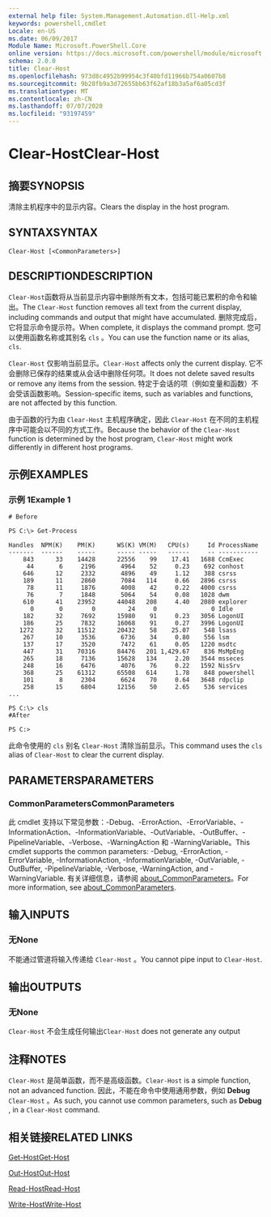 ```yaml
---
external help file: System.Management.Automation.dll-Help.xml
keywords: powershell,cmdlet
Locale: en-US
ms.date: 06/09/2017
Module Name: Microsoft.PowerShell.Core
online version: https://docs.microsoft.com/powershell/module/microsoft.powershell.core/functions/clear-host?view=powershell-5.1&WT.mc_id=ps-gethelp
schema: 2.0.0
title: Clear-Host
ms.openlocfilehash: 973d8c4952b99954c3f40bfd11966b754a0607b8
ms.sourcegitcommit: 9b28fb9a3d72655bb63f62af18b3a5af6a05cd3f
ms.translationtype: MT
ms.contentlocale: zh-CN
ms.lasthandoff: 07/07/2020
ms.locfileid: "93197459"
---
```

# <span data-ttu-id="3dab8-103">Clear-Host</span><span class="sxs-lookup"><span data-stu-id="3dab8-103">Clear-Host</span></span>

## <span data-ttu-id="3dab8-104">摘要</span><span class="sxs-lookup"><span data-stu-id="3dab8-104">SYNOPSIS</span></span>

<span data-ttu-id="3dab8-105">清除主机程序中的显示内容。</span><span class="sxs-lookup"><span data-stu-id="3dab8-105">Clears the display in the host program.</span></span>

## <span data-ttu-id="3dab8-106">SYNTAX</span><span class="sxs-lookup"><span data-stu-id="3dab8-106">SYNTAX</span></span>

```
Clear-Host [<CommonParameters>]
```

## <span data-ttu-id="3dab8-107">DESCRIPTION</span><span class="sxs-lookup"><span data-stu-id="3dab8-107">DESCRIPTION</span></span>

<span data-ttu-id="3dab8-108">`Clear-Host`函数将从当前显示内容中删除所有文本，包括可能已累积的命令和输出。</span><span class="sxs-lookup"><span data-stu-id="3dab8-108">The `Clear-Host` function removes all text from the current display, including commands and output that might have accumulated.</span></span> <span data-ttu-id="3dab8-109">删除完成后，它将显示命令提示符。</span><span class="sxs-lookup"><span data-stu-id="3dab8-109">When complete, it displays the command prompt.</span></span> <span data-ttu-id="3dab8-110">您可以使用函数名称或其别名 `cls` 。</span><span class="sxs-lookup"><span data-stu-id="3dab8-110">You can use the function name or its alias, `cls`.</span></span>

<span data-ttu-id="3dab8-111">`Clear-Host` 仅影响当前显示。</span><span class="sxs-lookup"><span data-stu-id="3dab8-111">`Clear-Host` affects only the current display.</span></span> <span data-ttu-id="3dab8-112">它不会删除已保存的结果或从会话中删除任何项。</span><span class="sxs-lookup"><span data-stu-id="3dab8-112">It does not delete saved results or remove any items from the session.</span></span> <span data-ttu-id="3dab8-113">特定于会话的项（例如变量和函数）不会受该函数影响。</span><span class="sxs-lookup"><span data-stu-id="3dab8-113">Session-specific items, such as variables and functions, are not affected by this function.</span></span>

<span data-ttu-id="3dab8-114">由于函数的行为由 `Clear-Host` 主机程序确定，因此 `Clear-Host` 在不同的主机程序中可能会以不同的方式工作。</span><span class="sxs-lookup"><span data-stu-id="3dab8-114">Because the behavior of the `Clear-Host` function is determined by the host program, `Clear-Host` might work differently in different host programs.</span></span>

## <span data-ttu-id="3dab8-115">示例</span><span class="sxs-lookup"><span data-stu-id="3dab8-115">EXAMPLES</span></span>

### <span data-ttu-id="3dab8-116">示例 1</span><span class="sxs-lookup"><span data-stu-id="3dab8-116">Example 1</span></span>

```
# Before

PS C:\> Get-Process

Handles  NPM(K)    PM(K)      WS(K) VM(M)   CPU(s)     Id ProcessName
-------  ------    -----      ----- -----   ------     -- -----------
    843      33    14428      22556    99    17.41   1688 CcmExec
     44       6     2196       4964    52     0.23    692 conhost
    646      12     2332       4896    49     1.12    388 csrss
    189      11     2860       7084   114     0.66   2896 csrss
     78      11     1876       4008    42     0.22   4000 csrss
     76       7     1848       5064    54     0.08   1028 dwm
    610      41    23952      44048   208     4.40   2080 explorer
      0       0        0         24     0               0 Idle
    182      32     7692      15980    91     0.23   3056 LogonUI
    186      25     7832      16068    91     0.27   3996 LogonUI
   1272      32    11512      20432    58    25.07    548 lsass
    267      10     3536       6736    34     0.80    556 lsm
    137      17     3520       7472    61     0.05   1220 msdtc
    447      31    70316      84476   201 1,429.67    836 MsMpEng
    265      18     7136      15628   134     2.20   3544 msseces
    248      16     6476       4076    76     0.22   1592 NisSrv
    368      25    61312      65508   614     1.78    848 powershell
    101       8     2304       6624    70     0.64   3648 rdpclip
    258      15     6804      12156    50     2.65    536 services
...

PS C:\> cls
#After

PS C:>
```

<span data-ttu-id="3dab8-117">此命令使用的 `cls` 别名 `Clear-Host` 清除当前显示。</span><span class="sxs-lookup"><span data-stu-id="3dab8-117">This command uses the `cls` alias of `Clear-Host` to clear the current display.</span></span>

## <span data-ttu-id="3dab8-118">PARAMETERS</span><span class="sxs-lookup"><span data-stu-id="3dab8-118">PARAMETERS</span></span>

### <span data-ttu-id="3dab8-119">CommonParameters</span><span class="sxs-lookup"><span data-stu-id="3dab8-119">CommonParameters</span></span>
<span data-ttu-id="3dab8-120">此 cmdlet 支持以下常见参数：-Debug、-ErrorAction、-ErrorVariable、-InformationAction、-InformationVariable、-OutVariable、-OutBuffer、-PipelineVariable、-Verbose、-WarningAction 和 -WarningVariable。</span><span class="sxs-lookup"><span data-stu-id="3dab8-120">This cmdlet supports the common parameters: -Debug, -ErrorAction, -ErrorVariable, -InformationAction, -InformationVariable, -OutVariable, -OutBuffer, -PipelineVariable, -Verbose, -WarningAction, and -WarningVariable.</span></span> <span data-ttu-id="3dab8-121">有关详细信息，请参阅 [about_CommonParameters](https://go.microsoft.com/fwlink/?LinkID=113216)。</span><span class="sxs-lookup"><span data-stu-id="3dab8-121">For more information, see [about_CommonParameters](https://go.microsoft.com/fwlink/?LinkID=113216).</span></span>

## <span data-ttu-id="3dab8-122">输入</span><span class="sxs-lookup"><span data-stu-id="3dab8-122">INPUTS</span></span>

### <span data-ttu-id="3dab8-123">无</span><span class="sxs-lookup"><span data-stu-id="3dab8-123">None</span></span>

<span data-ttu-id="3dab8-124">不能通过管道将输入传递给 `Clear-Host` 。</span><span class="sxs-lookup"><span data-stu-id="3dab8-124">You cannot pipe input to `Clear-Host`.</span></span>

## <span data-ttu-id="3dab8-125">输出</span><span class="sxs-lookup"><span data-stu-id="3dab8-125">OUTPUTS</span></span>

### <span data-ttu-id="3dab8-126">无</span><span class="sxs-lookup"><span data-stu-id="3dab8-126">None</span></span>

<span data-ttu-id="3dab8-127">`Clear-Host` 不会生成任何输出</span><span class="sxs-lookup"><span data-stu-id="3dab8-127">`Clear-Host` does not generate any output</span></span>

## <span data-ttu-id="3dab8-128">注释</span><span class="sxs-lookup"><span data-stu-id="3dab8-128">NOTES</span></span>

<span data-ttu-id="3dab8-129">`Clear-Host` 是简单函数，而不是高级函数。</span><span class="sxs-lookup"><span data-stu-id="3dab8-129">`Clear-Host` is a simple function, not an advanced function.</span></span> <span data-ttu-id="3dab8-130">因此，不能在命令中使用通用参数，例如 **Debug** `Clear-Host` 。</span><span class="sxs-lookup"><span data-stu-id="3dab8-130">As such, you cannot use common parameters, such as **Debug** , in a `Clear-Host` command.</span></span>

## <span data-ttu-id="3dab8-131">相关链接</span><span class="sxs-lookup"><span data-stu-id="3dab8-131">RELATED LINKS</span></span>

[<span data-ttu-id="3dab8-132">Get-Host</span><span class="sxs-lookup"><span data-stu-id="3dab8-132">Get-Host</span></span>](../Microsoft.PowerShell.Utility/Get-Host.md)

[<span data-ttu-id="3dab8-133">Out-Host</span><span class="sxs-lookup"><span data-stu-id="3dab8-133">Out-Host</span></span>](Out-Host.md)

[<span data-ttu-id="3dab8-134">Read-Host</span><span class="sxs-lookup"><span data-stu-id="3dab8-134">Read-Host</span></span>](../Microsoft.PowerShell.Utility/Read-Host.md)

[<span data-ttu-id="3dab8-135">Write-Host</span><span class="sxs-lookup"><span data-stu-id="3dab8-135">Write-Host</span></span>](../Microsoft.PowerShell.Utility/Write-Host.md)
